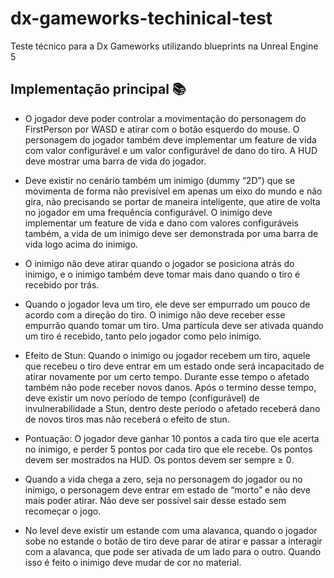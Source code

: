 # dx-gameworks-techinical-test
Teste técnico para a Dx Gameworks utilizando blueprints na Unreal Engine 5 

## Implementação principal :books:
 - O jogador deve poder controlar a movimentação do personagem do FirstPerson por WASD e atirar com o botão esquerdo do mouse. O personagem do jogador também deve implementar um feature de vida com valor configurável e um valor configurável de dano do tiro. A HUD deve mostrar uma barra de vida do jogador.
 - Deve existir no cenário também um inimigo (dummy “2D”) que se movimenta de forma não previsível em apenas um eixo do mundo e não gira, não precisando se portar de maneira inteligente, que atire de volta no jogador em uma frequência configurável. O inimigo deve implementar um feature de vida e dano com valores configuráveis também, a vida de um inimigo deve ser demonstrada por uma barra de vida logo acima do inimigo.
 - O inimigo não deve atirar quando o jogador se posiciona atrás do inimigo, e o inimigo também deve tomar mais dano quando o tiro é recebido por trás.
 - Quando o jogador leva um tiro, ele deve ser empurrado um pouco de acordo com a direção do tiro. O inimigo não deve receber esse empurrão quando tomar um tiro. Uma partícula deve ser ativada quando um tiro é recebido, tanto pelo jogador como pelo inimigo.

 - Efeito de Stun: Quando o inimigo ou jogador recebem um tiro, aquele que recebeu o tiro deve entrar em um estado onde será incapacitado de atirar novamente por um certo tempo. Durante esse tempo o afetado também não pode receber novos danos. Após o termino desse tempo, deve existir um novo período de tempo (configurável) de invulnerabilidade a Stun, dentro deste período o afetado receberá dano de novos tiros mas não receberá o efeito de stun.

 - Pontuação: O jogador deve ganhar 10 pontos a cada tiro que ele acerta no inimigo, e perder 5 pontos por cada tiro que ele recebe. Os pontos devem ser mostrados na HUD. Os pontos devem ser sempre ≥ 0. 

 - Quando a vida chega a zero, seja no personagem do jogador ou no inimigo, o personagem deve entrar em estado de “morto” e não deve mais poder atirar. Não deve ser possível sair desse estado sem recomeçar o jogo.

 - No level deve existir um estande com uma alavanca, quando o jogador sobe no estande o botão de tiro deve parar de atirar e passar a interagir com a alavanca, que pode ser ativada de um lado para o outro. Quando isso é feito o inimigo deve mudar de cor no material. 
